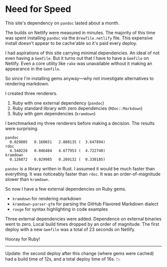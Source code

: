<template data-parse>2022-08-10 #ruby #pandoc #kramdown #netlify</template>

# Need for Speed

This site's dependency on `pandoc` lasted about a month.

The builds on Netlify were measured in minutes.
The majority of this time was spent installing `pandoc` via the `Brewfile.netlify` file.
This expensive install doesn't appear to be cache'able so it's paid every deploy.

I had aspirations of this site carrying minimal dependencies.
An ideal of not even having a `Gemfile`.
But it turns out that I have to have a `Gemfile` on Netlify.
Even a core utility like `rake` was unavailable without it making an appearance in the `Gemfile`.

So since I'm installing gems anyway—why not investigate alternatives to rendering markdown.

I created three renderers.

1. Ruby with one external dependency (`pandoc`)
2. Ruby standard library with zero dependencies (`RDoc::Markdown`)
3. Ruby with gem dependencies (`kramdown`)

I benchmarked my three renderers before making a decision.
The results were surprising.

```
pandoc
  0.029805   0.160651   2.808135 (  3.647894)
rdoc
  4.540228   0.046484   4.677953 (  4.722740)
kramdown
  0.126872   0.029985   0.269132 (  0.330185)
```

`pandoc` is a library written in Rust. 
I assumed it would be much faster than everything.
It was noticeably faster than `rdoc`.
It was an order-of-magnitude slower than `kramdown`.

So now I have a few external dependencies on Ruby gems.

- `kramdown` for rendering markdown
- `kramdown-parser-gfm` for parsing the GitHub Flavored Markdown dialect
- `rouge` for syntax highlighting in code examples

Three external dependencies were added.
Dependence on external binaries went to zero.
Local build times dropped by an order of magnitude.
The first deploy with a new `Gemfile` was a total of 23 seconds on Netlify.

Hooray for Ruby!

***

Update: the second deploy after this change (where gems were cached) had a build time of 12s, and a total deploy time of 16s. 📉